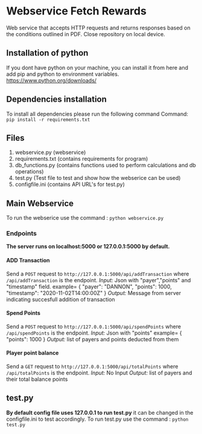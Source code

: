 # Webservice Fetch Rewards
Web service that accepts HTTP requests and returns responses based on the conditions outlined in PDF.
Close repository on local device.
## Installation of python 
If you dont have python on your machine, you can install it from here and add pip and python to environment variables.
https://www.python.org/downloads/


## Dependencies installation
To install all dependencies please run the following command
Command:
```pip install -r requirements.txt```

## Files
1. webservice.py (webservice)
2. requirements.txt (contains requirements for program)
3. db_functions.py (contains functions used to perform calculations and db operations)
4. test.py (Test file to test and show how the webserice can be used)
5. configfile.ini (contains API URL's for test.py)

## Main Webservice
To run the webserice use the command : ```python webservice.py```

### Endpoints
**The server runs on localhost:5000 or 127.0.0.1:5000 by default.**
#### ADD Transaction
Send a ```POST``` request to ```http://127.0.0.1:5000/api/addTransaction``` where ```/api/addTransaction``` is the endpoint.
*Input:* Json with "payer","points" and "timestamp" field. 
    example= { "payer": "DANNON", "points": 1000, "timestamp": "2020-11-02T14:00:00Z" }
*Output:* Message from server indicating succesfull addition of transaction

#### Spend Points
Send a ```POST``` request to ```http://127.0.0.1:5000/api/spendPoints``` where ```/api/spendPoints``` is the endpoint.
*Input:* Json with "points"
    example= { "points": 1000 }
*Output:* list of payers and points deducted from them

#### Player point balance
Send a ```GET``` request to ```http://127.0.0.1:5000/api/totalPoints``` where ```/api/totalPoints``` is the endpoint.
*Input:* No Input
*Output:* list of payers and their total balance points


## test.py
**By default config file uses 127.0.0.1 to run test.py** it can be changed in the configfile.ini to test accordingly.
To run test.py use the command : ```python test.py```

